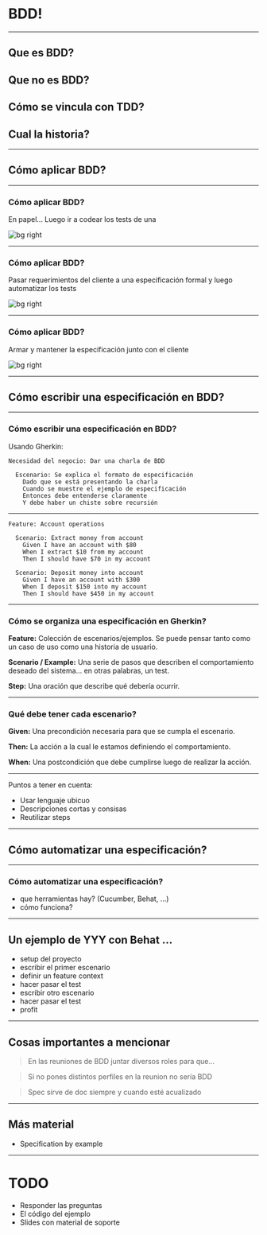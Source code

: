 <!--
theme: gaia
footer: /* Behavior Driven Development */
paginate: true
-->

<!--
_class: lead
_paginate: false
-->

# BDD!

---

## Que es BDD?
## Que no es BDD?
## Cómo se vincula con TDD?
## Cual la historia?

--- 

<!-- _class: lead -->

## Cómo aplicar BDD?

---

### Cómo aplicar BDD?

En papel...
Luego ir a codear los tests de una

![bg right](https://learnenglishteens.britishcouncil.org/sites/teens/files/rs261_157781379-low.jpg)

---
 
### Cómo aplicar BDD?

Pasar requerimientos del cliente a una especificación formal y luego automatizar los tests

![bg right](https://u-tor.com/wp-content/uploads/2020/09/test-automation-framework-2048x1260-1.jpeg)

---

### Cómo aplicar BDD?
 
Armar y mantener la especificación junto con el cliente

![bg right](https://i.pinimg.com/736x/b6/e3/0b/b6e30b7da167dd162f3d253bcada76ef.jpg)

---
 
<!-- _class: lead -->

## Cómo escribir una especificación en BDD?

---


### Cómo escribir una especificación en BDD?

Usando Gherkin:

```gherkin
Necesidad del negocio: Dar una charla de BDD

  Escenario: Se explica el formato de especificación
    Dado que se está presentando la charla
    Cuando se muestre el ejemplo de especificación
    Entonces debe entenderse claramente
    Y debe haber un chiste sobre recursión

```

---

<!-- _class: lead -->

```gherkin
Feature: Account operations

  Scenario: Extract money from account
    Given I have an account with $80
    When I extract $10 from my account
    Then I should have $70 in my account

  Scenario: Deposit money into account
    Given I have an account with $300
    When I deposit $150 into my account
    Then I should have $450 in my account

```

---

### Cómo se organiza una especificación en Gherkin?

**Feature:**
Colección de escenarios/ejemplos. Se puede pensar tanto como un caso de uso como una historia de usuario.

**Scenario / Example:**
Una serie de pasos que describen el comportamiento deseado del sistema... en otras palabras, un test.

**Step:**
Una oración que describe qué debería ocurrir.

---

### Qué debe tener cada escenario?

**Given:**
Una precondición necesaria para que se cumpla el escenario.

**Then:**
La acción a la cual le estamos definiendo el comportamiento.

**When:**
Una postcondición que debe cumplirse luego de realizar la acción.

---
 
Puntos a tener en cuenta: 
- Usar lenguaje ubicuo
- Descripciones cortas y consisas
- Reutilizar steps

---

<!-- _class: lead -->

## Cómo automatizar una especificación?

---

### Cómo automatizar una especificación?
 
- que herramientas hay?  (Cucumber, Behat, ...)
- cómo funciona?

---

## Un ejemplo de YYY con Behat ...
 
- setup del proyecto
- escribir el primer escenario
- definir un feature context
- hacer pasar el test
- escribir otro escenario
- hacer pasar el test
- profit

---

## Cosas importantes a mencionar

> En las reuniones de BDD juntar diversos roles para que...

> Si no pones distintos perfiles en la reunion no sería BDD

> Spec sirve de doc siempre y cuando esté acualizado

---

## Más material

- Specification by example

---

# TODO

- Responder las preguntas
- El código del ejemplo
- Slides con material de soporte
